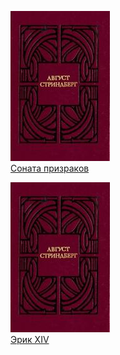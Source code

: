 ![](Соната%20призраков.jpg)  
[Соната призраков](Соната%20призраков)

![](Эрик%20XIV.jpg)  
[Эрик XIV](Эрик%20XIV)
